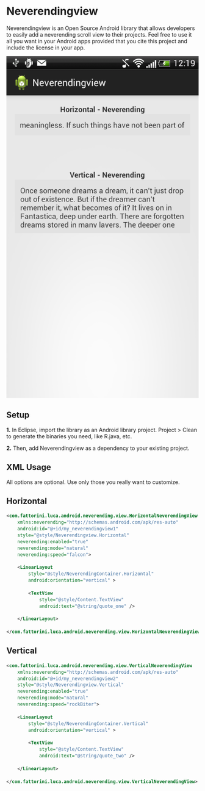 Neverendingview
===============


Neverendingview is an Open Source Android library that allows developers to easily add a neverending scroll view to their projects. Feel free to use it all you want in your Android apps provided that you cite this project and include the license in your app.


![Screenshot](https://raw.githubusercontent.com/Florismart/Neverendingview/master/screen-app.png)


Setup
-----
__1.__ In Eclipse, import the library as an Android library project. Project > Clean to generate the binaries 
you need, like R.java, etc.

__2.__ Then, add Neverendingview as a dependency to your existing project.


XML Usage
-----
All options are optional. Use only those you really want to customize.

Horizontal
-----

```xml
<com.fattorini.luca.android.neverending.view.HorizontalNeverendingView
    xmlns:neverending="http://schemas.android.com/apk/res-auto"
    android:id="@+id/my_neverendingview1"
    style="@style/Neverendingview.Horizontal"
    neverending:enabled="true"
    neverending:mode="natural"
    neverending:speed="falcon">

    <LinearLayout
        style="@style/NeverendingContainer.Horizontal"
        android:orientation="vertical" >

        <TextView
            style="@style/Content.TextView"
            android:text="@string/quote_one" />
            
    </LinearLayout>
        
</com.fattorini.luca.android.neverending.view.HorizontalNeverendingView>
```

Vertical
-----

```xml
<com.fattorini.luca.android.neverending.view.VerticalNeverendingView
    xmlns:neverending="http://schemas.android.com/apk/res-auto"
    android:id="@+id/my_neverendingview2"
    style="@style/Neverendingview.Vertical"
    neverending:enabled="true"
    neverending:mode="natural"
    neverending:speed="rockBiter">

    <LinearLayout
        style="@style/NeverendingContainer.Vertical"
        android:orientation="vertical" >

        <TextView
            style="@style/Content.TextView"
            android:text="@string/quote_two" />
            
    </LinearLayout>
        
</com.fattorini.luca.android.neverending.view.VerticalNeverendingView>
```


